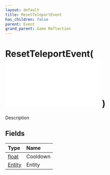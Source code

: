 ```yaml
---
layout: default
title: ResetTeleportEvent
has_children: false
parent: Event
grand_parent: Game Reflection
---
```

# ResetTeleportEvent( ![ EntityEventBase ](/game-reflection/events/entity_event_base.md) )
Description 

## Fields
| Type | Name |
|:-------------|:--------------|
| [float](/game-reflection/components/float.md) | Cooldown |
| [Entity](/game-reflection/classes/entity.md) | Entity |
